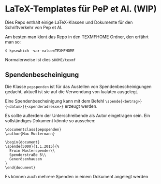 # LaTeX-Templates für PeP et Al. (WIP)

Dies Repo enthält einige LaTeX-Klassen und Dokumente
für den Schriftverkehr von Pep et Al.

Am besten man klont das Repo in den TEXMFHOME Ordner,
den erfährt man so:
```{shell}
$ kpsewhich -var-value=TEXMFHOME
```
Normalerweise ist dies `$HOME/texmf`

## Spendenbescheinigung

Die Klasse `pepspenden` ist für das Austellen von Spendenbescheinigungen
gedacht, aktuell ist sie auf die Verwendung von lualatex ausgelegt.

Eine Spendenbescheinigung kann mit dem Befehl 
`\spende{<betrag>}{<datum>}{<spenderadresse>}`
erzeugt werden.

Es sollte außerdem der Unterschreibende als Autor eingetragen sein.
Ein vollständiges Dokument könnte so aussehen:

```{latex}
\documentclass{pepspenden}
\author{Max Mustermann}

\begin{document}
\spende{5000}{1.1.2015}{%
  Erwin Musterspender\\
  Spenderstraße 5\\
  Generösenhausen
}
\end{document}
```

Es können auch mehrere Spenden in einem Dokument angelegt werden
